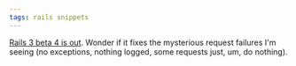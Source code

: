 ```yaml
---
tags: rails snippets
---
```


[Rails 3 beta 4 is out](http://weblog.rubyonrails.org/2010/6/8/rails-3-0-beta-4-now-rc-in-days). Wonder if it fixes the mysterious request failures I'm seeing (no exceptions, nothing logged, some requests just, um, do nothing).
